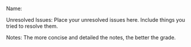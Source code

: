 Name: <Your name here>

Unresolved Issues: Place your unresolved issues here. Include things you tried to resolve them. 

Notes: The more concise and detailed the notes, the better the grade.  

###
